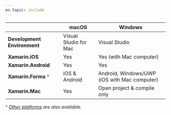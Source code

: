 ```yaml
---
ms.topic: include
---
```

||macOS|Windows|
|---|---|---|
|**Development Environment**|Visual Studio for Mac|Visual Studio|
|**Xamarin.iOS**|Yes|Yes (with Mac computer)|
|**Xamarin.Android**|Yes|Yes|
|**Xamarin.Forms** ^|iOS & Android|Android, Windows/UWP (iOS with Mac computer)|
|**Xamarin.Mac**|Yes|Open project & compile only|

_^ [Other platforms](https://github.com/xamarin/Xamarin.Forms/wiki/Platform-Support) are also available._